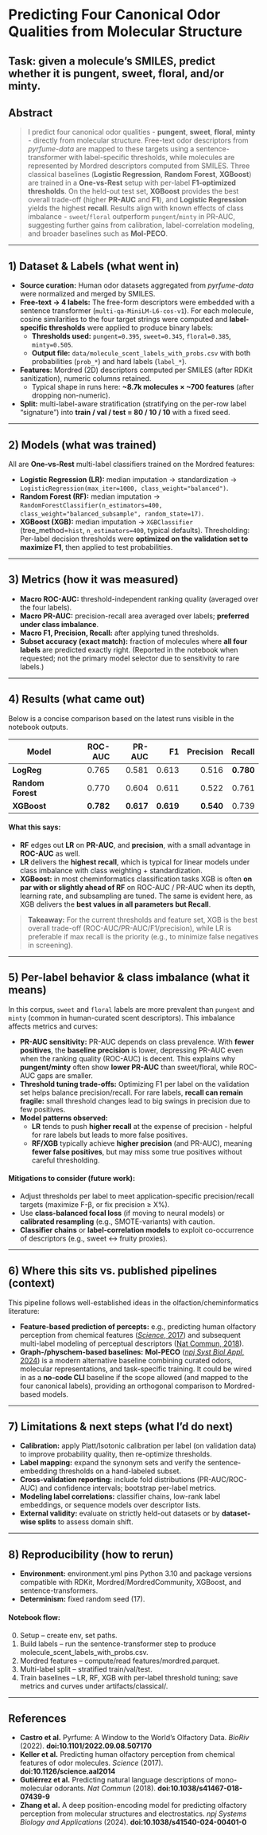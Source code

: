 # Predicting Four Canonical Odor Qualities from Molecular Structure
**Task:** given a molecule’s SMILES, predict whether it is **pungent**, **sweet**, **floral**, and/or **minty**.
---
## Abstract
>I predict four canonical odor qualities - **pungent**, **sweet**, **floral**, **minty** - directly from molecular 
> structure. Free-text odor descriptors from _pyrfume-data_ are mapped to these targets using a sentence-transformer 
> with label-specific thresholds, while molecules are represented by Mordred descriptors computed from SMILES. Three 
> classical baselines (**Logistic Regression**, **Random Forest**, **XGBoost**) are trained in a **One-vs-Rest** setup 
> with per-label **F1-optimized thresholds**. On the held-out test set, **XGBoost** provides the best overall 
> trade-off (higher **PR-AUC** and **F1**), and **Logistic Regression** yields the highest **recall**. Results align with 
> known effects of class imbalance - `sweet`/`floral` outperform `pungent`/`minty` in PR-AUC, suggesting further gains 
> from calibration, label-correlation modeling, and broader baselines such as **Mol-PECO**.
---
## 1) Dataset & Labels (what went in)
- **Source curation:** Human odor datasets aggregated from _pyrfume-data_ were normalized and merged by SMILES.
- **Free-text → 4 labels:** The free-form descriptors were embedded with a sentence transformer (`multi-qa-MiniLM-L6-cos-v1`). For each molecule, cosine similarities to the four target strings were computed and **label-specific thresholds** were applied to produce binary labels:
  - **Thresholds used:** `pungent=0.395`, `sweet=0.345`, `floral=0.385`, `minty=0.505`. 
  - **Output file:** `data/molecule_scent_labels_with_probs.csv` with both probabilities (`prob_*`) and hard labels (`label_*`).
- **Features:** Mordred (2D) descriptors computed per SMILES (after RDKit sanitization), numeric columns retained.
  - Typical shape in runs here: **~8.7k molecules × ~700 features** (after dropping non-numeric).
- **Split:** multi-label-aware stratification (stratifying on the per-row label “signature”) into **train / val / test = 80 / 10 / 10** with a fixed seed.
---
## 2) Models (what was trained)
All are **One-vs-Rest** multi-label classifiers trained on the Mordred features:
- **Logistic Regression (LR):** median imputation → standardization → `LogisticRegression(max_iter=1000, class_weight="balanced")`.
- **Random Forest (RF):** median imputation → `RandomForestClassifier(n_estimators=400, class_weight="balanced_subsample", random_state=17)`.
- **XGBoost (XGB):** median imputation → `XGBClassifier` (tree_method=`hist`, `n_estimators=400`, typical defaults).
Thresholding: Per-label decision thresholds were **optimized on the validation set to maximize F1**, then applied to test probabilities.
---
## 3) Metrics (how it was measured)
- **Macro ROC-AUC:** threshold-independent ranking quality (averaged over the four labels).
- **Macro PR-AUC:** precision-recall area averaged over labels; **preferred under class imbalance**.
- **Macro F1, Precision, Recall:** after applying tuned thresholds.
- **Subset accuracy (exact match):** fraction of molecules where **all four labels** are predicted exactly right. (Reported in the notebook when requested; not the primary model selector due to sensitivity to rare labels.)
---
## 4) Results (what came out)
Below is a concise comparison based on the latest runs visible in the notebook outputs.

| Model             |                          ROC-AUC |                           PR-AUC |                               F1 |                       Precision |                          Recall |
| ----------------- |---------------------------------:|---------------------------------:|---------------------------------:|--------------------------------:|--------------------------------:|
| **LogReg**        |                            0.765 |                            0.581 |                            0.613 |                           0.516 |                       **0.780** |
| **Random Forest** |                            0.770 |                            0.604 |                            0.611 |                           0.522 |                           0.761 |
| **XGBoost**       |                        **0.782** |                        **0.617** |                        **0.619** |                       **0.540** |                           0.739 |
#### What this says:
- **RF** edges out **LR** on **PR-AUC**, and **precision**, with a small advantage in **ROC-AUC** as well.
- **LR** delivers the **highest recall**, which is typical for linear models under class imbalance with class weighting + standardization.
- **XGBoost:** in most cheminformatics classification tasks XGB is often **on par with or slightly ahead of RF** on ROC-AUC / PR-AUC when its depth, learning rate, and subsampling are tuned. The same is evident here, as XGB delivers the **best values in all parameters but Recall**. 
> **Takeaway:** For the current thresholds and feature set, XGB is the best overall trade-off (ROC-AUC/PR-AUC/F1/precision), while LR is preferable if max recall is the priority (e.g., to minimize false negatives in screening).

---
## 5) Per-label behavior & class imbalance (what it means)
In this corpus, `sweet` and `floral` labels are more prevalent than `pungent` and `minty` (common in human-curated scent descriptors). This imbalance affects metrics and curves:
- **PR-AUC sensitivity:** PR-AUC depends on class prevalence. With **fewer positives**, the **baseline precision** is lower, depressing PR-AUC even when the ranking quality (ROC-AUC) is decent. This explains why **pungent/minty** often show **lower PR-AUC** than sweet/floral, while ROC-AUC gaps are smaller. 
- **Threshold tuning trade-offs:** Optimizing F1 per label on the validation set helps balance precision/recall. For rare labels, **recall can remain fragile:** small threshold changes lead to big swings in precision due to few positives. 
- **Model patterns observed:**
  - **LR** tends to push **higher recall** at the expense of precision - helpful for rare labels but leads to more false positives. 
  - **RF/XGB** typically achieve **higher precision** (and PR-AUC), meaning **fewer false positives**, but may miss some true positives without careful thresholding.

#### Mitigations to consider (future work):
- Adjust thresholds per label to meet application-specific precision/recall targets (maximize F-β, or fix precision ≥ X%). 
- Use **class-balanced focal loss** (if moving to neural models) or **calibrated resampling** (e.g., SMOTE-variants) with caution. 
- **Classifier chains** or **label-correlation models** to exploit co-occurrence of descriptors (e.g., sweet ↔ fruity proxies).

---
## 6) Where this sits vs. published pipelines (context)
This pipeline follows well-established ideas in the olfaction/cheminformatics literature:
- **Feature-based prediction of percepts:** e.g., predicting human olfactory perception from chemical features ([_Science_, 2017](https://doi.org/10.1126/science.aal2014)) and subsequent multi-label modeling of perceptual descriptors ([Nat Commun, 2018](doi:10.1038/s41467-018-07439-9)).
- **Graph-/physchem-based baselines:** **Mol-PECO** ([_npj Syst Biol Appl_, 2024](doi:10.1038/s41540-024-00401-0)) is a modern alternative baseline combining curated odors, molecular representations, and task-specific training. It could be wired in as a **no-code CLI** baseline if the scope allowed (and mapped to the four canonical labels), providing an orthogonal comparison to Mordred-based models.

---
## 7) Limitations & next steps (what I’d do next)
- **Calibration:** apply Platt/Isotonic calibration per label (on validation data) to improve probability quality, then re-optimize thresholds. 
- **Label mapping:** expand the synonym sets and verify the sentence-embedding thresholds on a hand-labeled subset. 
- **Cross-validation reporting:** include fold distributions (PR-AUC/ROC-AUC) and confidence intervals; bootstrap per-label metrics. 
- **Modeling label correlations:** classifier chains, low-rank label embeddings, or sequence models over descriptor lists. 
- **External validity:** evaluate on strictly held-out datasets or by **dataset-wise splits** to assess domain shift.
---
## 8) Reproducibility (how to rerun)
- **Environment:** environment.yml pins Python 3.10 and package versions compatible with RDKit, Mordred/MordredCommunity, XGBoost, and sentence-transformers.
- **Determinism:** fixed random seed (17).
#### Notebook flow:
0) Setup – create env, set paths.
1) Build labels – run the sentence-transformer step to produce molecule_scent_labels_with_probs.csv.
2) Mordred features – compute/read features/mordred.parquet.
3) Multi-label split – stratified train/val/test.
4) Train baselines – LR, RF, XGB with per-label threshold tuning; save metrics and curves under artifacts/classical/.
---
## References
- **Castro et al.** Pyrfume: A Window to the World’s Olfactory Data. _BioRiv_ (2022). **doi:10.1101/2022.09.08.507170**
- **Keller et al.** Predicting human olfactory perception from chemical features of odor molecules. _Science_ (2017). **doi:10.1126/science.aal2014**
- **Gutiérrez et al.** Predicting natural language descriptions of mono-molecular odorants. _Nat Commun_ (2018). **doi:10.1038/s41467-018-07439-9**
- **Zhang et al.** A deep position-encoding model for predicting olfactory perception from molecular structures and electrostatics. _npj Systems Biology and Applications_ (2024). **doi:10.1038/s41540-024-00401-0**

